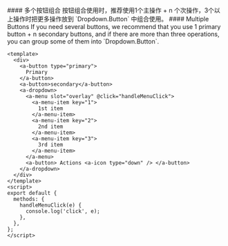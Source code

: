 <cn>
#### 多个按钮组合
按钮组合使用时，推荐使用1个主操作 + n 个次操作，3个以上操作时把更多操作放到 `Dropdown.Button` 中组合使用。
</cn>

<us>
#### Multiple Buttons
If you need several buttons, we recommend that you use 1 primary button + n secondary buttons, and if there are more than three operations, you can group some of them into `Dropdown.Button`.
</us>

```vue
<template>
  <div>
    <a-button type="primary">
      Primary
    </a-button>
    <a-button>secondary</a-button>
    <a-dropdown>
      <a-menu slot="overlay" @click="handleMenuClick">
        <a-menu-item key="1">
          1st item
        </a-menu-item>
        <a-menu-item key="2">
          2nd item
        </a-menu-item>
        <a-menu-item key="3">
          3rd item
        </a-menu-item>
      </a-menu>
      <a-button> Actions <a-icon type="down" /> </a-button>
    </a-dropdown>
  </div>
</template>
<script>
export default {
  methods: {
    handleMenuClick(e) {
      console.log('click', e);
    },
  },
};
</script>
```
